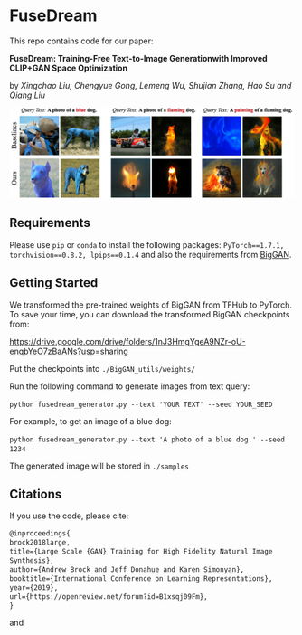 # FuseDream

This repo contains code for our paper:

**FuseDream: Training-Free Text-to-Image Generationwith Improved CLIP+GAN Space Optimization**

by *Xingchao Liu, Chengyue Gong, Lemeng Wu, Shujian Zhang, Hao Su and Qiang Liu*

![FuseDream](./imgs/header_img.png?raw=true "FuseDream")

## Requirements
Please use `pip` or `conda` to install the following packages:
`PyTorch==1.7.1, torchvision==0.8.2, lpips==0.1.4` and also the requirements from [BigGAN](https://github.com/ajbrock/BigGAN-PyTorch).

## Getting Started

We transformed the pre-trained weights of BigGAN from TFHub to PyTorch. To save your time, you can download the transformed BigGAN checkpoints from:

https://drive.google.com/drive/folders/1nJ3HmgYgeA9NZr-oU-enqbYeO7zBaANs?usp=sharing

Put the checkpoints into `./BigGAN_utils/weights/`

Run the following command to generate images from text query:

`python fusedream_generator.py --text 'YOUR TEXT' --seed YOUR_SEED`

For example, to get an image of a blue dog:

`python fusedream_generator.py --text 'A photo of a blue dog.' --seed 1234`

The generated image will be stored in `./samples`

## Citations
If you use the code, please cite:

```text
@inproceedings{
brock2018large,
title={Large Scale {GAN} Training for High Fidelity Natural Image Synthesis},
author={Andrew Brock and Jeff Donahue and Karen Simonyan},
booktitle={International Conference on Learning Representations},
year={2019},
url={https://openreview.net/forum?id=B1xsqj09Fm},
}
```

and
```
```
